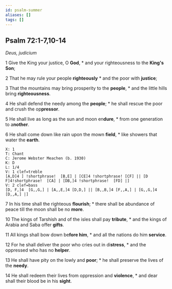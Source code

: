 ```yaml
---
id: psalm-summer
aliases: []
tags: []
---
```

## Psalm 72:1-7,10-14
*Deus, judicium*

1 Give the King your justice, O **God**, *
and your righteousness to the **King's Son**;

2 That he may rule your people **righteously** *
and the poor with **justice**;

3 That the mountains may bring prosperity to the **people**, *
and the little hills bring **righteousness**.

4 He shall defend the needy among the **people**; *
he shall rescue the poor and crush the op**pressor**.

5 He shall live as long as the sun and moon en**dure**, *
from one generation to a**nother**.

6 He shall come down like rain upon the mown **field**, *
like showers that water the **earth**.

```music-abc
X: 1
T: Chant
C: Jerome Webster Meachen (b. 1930)
K: D
L: 1/4
V: 1 clef=treble
[A,D]4 ] !shortphrase!  [B,E] | [CE]4 !shortphrase! [CF] || [D F]4!shortphrase!  [CA] | [DB,]4 !shortphrase!  [FD] |]
V: 2 clef=bass
[D, F,]4  [G,,G,] | [A,,E,]4 [D,D,] || [B,,B,]4 [F,,A,] | [G,,G,]4 [D,,A,] |]
```

7 In his time shall the righteous **flourish**; *
there shall be abundance of peace till the moon shall be no **more**.

10 The kings of Tarshish and of the isles shall pay **tribute**, *
and the kings of Arabia and Saba offer **gifts**.

11 All kings shall bow down be**fore him**, *
and all the nations do him **service**.

12 For he shall deliver the poor who cries out in di**stress**, *
and the oppressed who has no **helper**.

13 He shall have pity on the lowly and **poor**; *
he shall preserve the lives of the **needy**.

14 He shall redeem their lives from oppression and **violence**, *
and dear shall their blood be in his **sight**.
